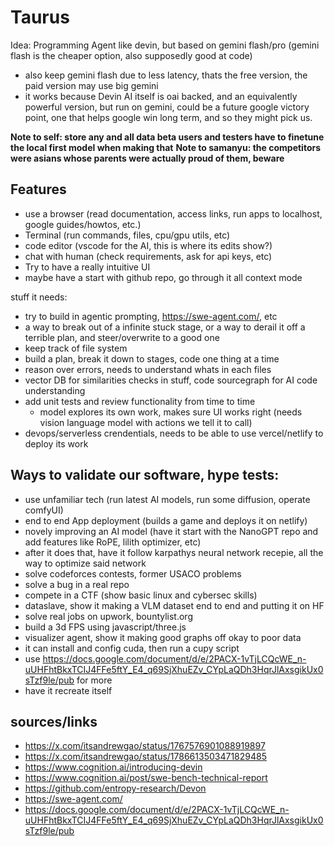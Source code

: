 # Taurus

Idea: Programming Agent like devin, but based on gemini flash/pro (gemini flash is the cheaper option, also supposedly good at code)
 - also keep gemini flash due to less latency, thats the free version, the paid version may use big gemini
 - it works because Devin AI itself is oai backed, and an equivalently powerful version, but run on gemini, could be a future google victory point, one that helps google win long term, and so they might pick us.

**Note to self: store any and all data beta users and testers have to finetune the local first model when making that**
**Note to samanyu: the competitors were asians whose parents were actually proud of them, beware**

## Features

 - use a browser (read documentation, access links, run apps to localhost, google guides/howtos, etc.)
 - Terminal (run commands, files, cpu/gpu utils, etc)
 - code editor (vscode for the AI, this is where its edits show?)
 - chat with human (check requirements, ask for api keys, etc)
 - Try to have a really intuitive UI
 - maybe have a start with github repo, go through it all context mode

stuff it needs:
 - try to build in agentic prompting, https://swe-agent.com/, etc
 - a way to break out of a infinite stuck stage, or a way to derail it off a terrible plan, and steer/overwrite to a good one
 - keep track of file system
 - build a plan, break it down to stages, code one thing at a time
 - reason over errors, needs to understand whats in each files
 - vector DB for similarities checks in stuff, code sourcegraph for AI code understanding
 - add unit tests and review functionality from time to time
     - model explores its own work, makes sure UI works right (needs vision language model with actions we tell it to call)
 - devops/serverless crendentials, needs to be able to use vercel/netlify to deploy its work

## Ways to validate our software, hype tests:

 - use unfamiliar tech (run latest AI models, run some diffusion, operate comfyUI)
 - end to end App deployment (builds a game and deploys it on netlify)
 - novely improving an AI model (have it start with the NanoGPT repo and add features like RoPE, lilith optimizer, etc)
  - after it does that, have it follow karpathys neural network recepie, all the way to optimize said network 
 - solve codeforces contests, former USACO problems
 - solve a bug in a real repo
 - compete in a CTF (show basic linux and cybersec skills)
 - dataslave, show it making a VLM dataset end to end and putting it on HF
 - solve real jobs on upwork, bountylist.org
 - build a 3d FPS using javascript/three.js
 - visualizer agent, show it making good graphs off okay to poor data
 - it can install and config cuda, then run a cupy script
 - use https://docs.google.com/document/d/e/2PACX-1vTjLCQcWE_n-uUHFhtBkxTCIJ4FFe5ftY_E4_q69SjXhuEZv_CYpLaQDh3HqrJlAxsgikUx0sTzf9le/pub for more
 - have it recreate itself

## sources/links
 - https://x.com/itsandrewgao/status/1767576901088919897
 - https://x.com/itsandrewgao/status/1786613503471829485
 - https://www.cognition.ai/introducing-devin
 - https://www.cognition.ai/post/swe-bench-technical-report
 - https://github.com/entropy-research/Devon
 - https://swe-agent.com/
 - https://docs.google.com/document/d/e/2PACX-1vTjLCQcWE_n-uUHFhtBkxTCIJ4FFe5ftY_E4_q69SjXhuEZv_CYpLaQDh3HqrJlAxsgikUx0sTzf9le/pub
